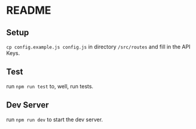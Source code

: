 # README

## Setup
`cp config.example.js config.js` in directory `/src/routes` and fill in the API Keys.

## Test

run `npm run test` to, well, run tests.

## Dev Server

run `npm run dev` to start the dev server.